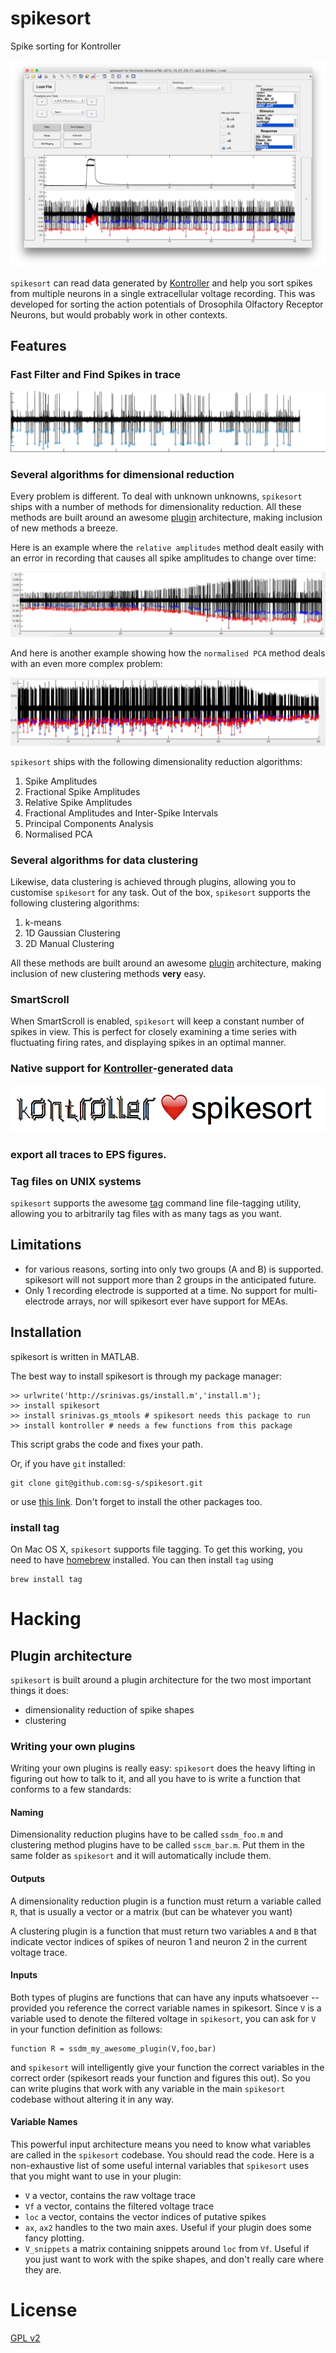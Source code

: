 # spikesort

Spike sorting for Kontroller

![image](images/hero.png)

`spikesort` can read data generated by [Kontroller](https://github.com/sg-s/kontroller) and help you sort spikes from multiple neurons in a single extracellular voltage recording. This was developed for sorting the action potentials of Drosophila Olfactory Receptor Neurons, but would probably work in other contexts. 

## Features

### Fast Filter and Find Spikes in trace

![](images/spikes.gif)

### Several algorithms for dimensional reduction

Every problem is different. To deal with unknown unknowns, `spikesort` ships with a number of methods for dimensionality reduction. All these methods are built around an awesome [plugin](#plugin-architecture) architecture, making inclusion of new methods a breeze.  

Here is an example where the `relative amplitudes` method dealt easily with an error in recording that causes all spike amplitudes to change over time:

![](images/relative-amplitudes.png)

And here is another example showing how the `normalised PCA` method deals with an even more complex problem:

![](images/2d-norm-pca.png)

`spikesort` ships with the following dimensionality reduction algorithms:

1. Spike Amplitudes
2. Fractional Spike Amplitudes 
3. Relative Spike Amplitudes 
4. Fractional Amplitudes and Inter-Spike Intervals 
5. Principal Components Analysis 
6. Normalised PCA

### Several algorithms for data clustering

Likewise, data clustering is achieved through plugins, allowing you to customise `spikesort` for any task. Out of the box, `spikesort` supports the following clustering algorithms: 

1. k-means
2. 1D Gaussian Clustering
3. 2D Manual Clustering 

All these methods are built around an awesome [plugin](#plugin-architecture) architecture, making inclusion of new clustering methods **very** easy. 

### SmartScroll

When SmartScroll is enabled, `spikesort` will keep a constant number of spikes in view. This is perfect for closely examining a time series with fluctuating firing rates, and displaying spikes in an optimal manner. 

### Native support for [Kontroller](https://github.com/sg-s/kontroller)-generated data

![](images/kontroller.png)

### export all traces to EPS figures.

### Tag files on UNIX systems

`spikesort` supports the awesome [tag](https://github.com/jdberry/tag) command line file-tagging utility, allowing you to arbitrarily tag files with as many tags as you want.

## Limitations 

* for various reasons, sorting into only two groups (A and B) is supported. spikesort will not support more than 2 groups in the anticipated future. 
* Only 1 recording electrode is supported at a time. No support for multi-electrode arrays, nor will spikesort ever have support for MEAs. 

## Installation

spikesort is written in MATLAB.

The best way to install spikesort is through my package manager: 

```
>> urlwrite('http://srinivas.gs/install.m','install.m'); 
>> install spikesort
>> install srinivas.gs_mtools # spikesort needs this package to run
>> install kontroller # needs a few functions from this package
```

This script grabs the code and fixes your path. 

Or, if you have `git` installed:

````
git clone git@github.com:sg-s/spikesort.git
````

or use [this link](https://github.com/sg-s/spikesort/archive/master.zip). Don't forget to install the other packages too. 

### install tag

On Mac OS X, `spikesort` supports file tagging. To get this working, you need to have [homebrew](http://brew.sh) installed. You can then install `tag` using

````
brew install tag
````

# Hacking

## Plugin architecture

`spikesort` is built around a plugin architecture for the two most important things it does: 

* dimensionality reduction of spike shapes
* clustering 

### Writing your own plugins

Writing your own plugins is really easy: `spikesort` does the heavy lifting in figuring out how to talk to it, and all you have to is write a function that conforms to a few standards:

#### Naming
Dimensionality reduction plugins have to be called `ssdm_foo.m` and clustering method plugins have to be called `sscm_bar.m`. Put them in the same folder as 	`spikesort` and it will automatically include them. 

#### Outputs
A dimensionality reduction plugin is a function must return a variable called `R`, that is usually a vector or a matrix (but can be whatever you want)

A clustering plugin is a function that must return two variables `A` and `B` that indicate vector indices of spikes of neuron 1 and neuron 2 in the current voltage trace. 

#### Inputs
Both types of plugins are functions that can have any inputs whatsoever -- provided you reference the correct variable names in spikesort. Since `V` is a variable used to denote the filtered voltage in `spikesort`, you can ask for `V` in your function definition as follows:

```
function R = ssdm_my_awesome_plugin(V,foo,bar)
```

and `spikesort` will intelligently give your function the correct variables in the correct order (spikesort reads your function and figures this out). So you can write plugins that work with any variable in the main `spikesort` codebase without altering it in any way.

#### Variable Names

This powerful input architecture means you need to know what variables are called in the `spikesort` codebase. You should read the code. Here is a non-exhaustive list of some useful internal variables that `spikesort` uses that you might want to use in your plugin:

* `V` a vector, contains the raw voltage trace
* `Vf` a vector, contains the filtered voltage trace
* `loc` a vector, contains the vector indices of putative spikes
* `ax`, `ax2` handles to the two main axes. Useful if your plugin does some fancy plotting.  
* `V_snippets` a matrix containing snippets around `loc` from `Vf`. Useful if you just want to work with the spike shapes, and don't really care where they are. 

# License 

[GPL v2](http://choosealicense.com/licenses/gpl-2.0/#)

